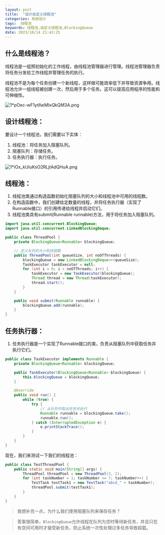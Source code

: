 ```yaml
---
layout: post
title:  "设计自定义线程池"
categories: 系统设计
tags:  线程池
keywords: 线程池,自定义线程池,BlockingQueue
date: 2023/10/14 21:43:25
---
```



## 什么是线程池？

线程池是一组预初始化的工作线程，由线程池管理器进行管理。线程池管理器负责将任务分发给工作线程并管理任务的执行。

线程池不是为每个任务创建一个新线程，这样做可能效率低下并导致资源争用。线程池允许一组线程被创建一次，然后用于多个任务。这可以提高应用程序的性能和可伸缩性。

![1*pOec-wF1ytIlwMIxQkQM3A.png](https://miro.medium.com/v2/resize:fit:1400/1*pOec-wF1ytIlwMIxQkQM3A.png)

<!--more-->
## 设计线程池：

要设计一个线程池，我们需要以下实体：

1. 线程池：将任务加入阻塞队列。
2. 阻塞队列：存储任务。
3. 任务执行器：执行任务。

![1*iOx_kUIuKsO2RLjtAdQHuA.png](https://miro.medium.com/v2/resize:fit:782/1*iOx_kUIuKsO2RLjtAdQHuA.png)

## 线程池：

1. 线程池类通过构造函数初始化阻塞队列的大小和线程池中可用的线程数。
2. 在构造函数中，我们创建给定数量的线程，并将任务执行器（实现了Runnable接口）的引用传递给线程并启动它们。
3. 线程池类具有submit(Runnable runnable)方法，用于将任务加入阻塞队列。

```java
import java.util.concurrent.BlockingQueue;
import java.util.concurrent.LinkedBlockingDeque;

public class ThreadPool {
    private BlockingQueue<Runnable> blockingQueue;

    // 定义队列的大小和线程数
    public ThreadPool(int queueSize, int noOfThreads) {
        blockingQueue = new LinkedBlockingDeque<>(queueSize);
        TaskExecutor taskExecutor = null;
        for (int i = 0; i < noOfThreads; i++) {
            taskExecutor = new TaskExecutor(blockingQueue);
            Thread thread = new Thread(taskExecutor);
            thread.start();
        }
    }

    public void submit(Runnable runnable) {
        blockingQueue.add(runnable);
    }
}
```

## 任务执行器：

1. 任务执行器是一个实现了Runnable接口的类，负责从阻塞队列中获取任务并执行它们。

```java
public class TaskExecutor implements Runnable {
    private BlockingQueue<Runnable> blockingQueue;

    public TaskExecutor(BlockingQueue<Runnable> blockingQueue) {
        this.blockingQueue = blockingQueue;
    }

    @Override
    public void run() {
        while (true) {
            try {
                // 从队列中取出任务并执行
                Runnable runnable = blockingQueue.take();
                runnable.run();
            } catch (InterruptedException e) {
                e.printStackTrace();
            }
        }
    }
}
```

现在，我们来测试一下我们的线程池：

```java
public class TestThreadPool {
    public static void main(String[] args) {
        ThreadPool threadPool = new ThreadPool(3, 2);
        for (int taskNumber = 1; taskNumber <= 7; taskNumber++) {
            TestTask testTask1 = new TestTask("abcd_" + taskNumber);
            threadPool.submit(testTask1);
        }
    }
}
```

> 我想补充一点，为什么我们使用阻塞队列来保存任务？

> 答案很简单，`BlockingQueue`允许线程在队列为空时等待新任务，并且只在有空间可用时才接受新任务，防止系统一次性处理过多任务导致超载。


